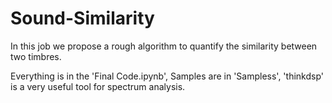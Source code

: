 # Sound-Similarity

In this job we propose a rough algorithm to quantify the similarity between two timbres.

Everything is in the 'Final Code.ipynb', Samples are in 'Sampless', 'thinkdsp' is a very useful tool for spectrum analysis.
